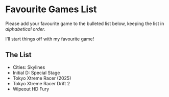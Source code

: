# Favourite Games List

Please add your favourite game to the bulleted list below, keeping the list in *alphabetical order*.

I'll start things off with my favourite game!

## The List

* Cities: Skylines
* Initial D: Special Stage
* Tokyo Xtreme Racer (2025)
* Tokyo Xtreme Racer Drift 2
* Wipeout HD Fury